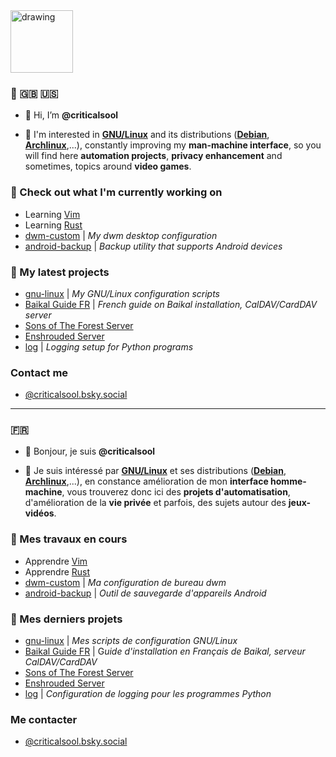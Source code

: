 <img src="https://avatars.githubusercontent.com/u/164774099?v=4" alt="drawing" width="100"/>

### 🏴󠁧󠁢󠁥󠁮󠁧󠁿 🇬🇧 🇺🇸

- 👋 Hi, I’m **@criticalsool**

- 👀 I'm interested in **[GNU/Linux](https://fr.wikipedia.org/wiki/Linux)** and its distributions (**[Debian](https://www.debian.org/)**, **[Archlinux](https://archlinux.org/)**,...), constantly improving my **man-machine interface**, so you will find here **automation projects**, **privacy enhancement** and sometimes, topics around **video games**.

### 👷 Check out what I'm currently working on
- Learning [Vim](https://www.vim.org/)
- Learning [Rust](https://www.rust-lang.org/fr)
- [dwm-custom](https://github.com/criticalsool/dwm-custom) | *My dwm desktop configuration*
- [android-backup](https://github.com/criticalsool/android-backup) | *Backup utility that supports Android devices*

### 🌱 My latest projects
- [gnu-linux](https://github.com/criticalsool/gnu-linux) | *My GNU/Linux configuration scripts*
- [Baikal Guide FR](https://github.com/criticalsool/Baikal-Guide-FR) | *French guide on Baikal installation, CalDAV/CardDAV server*
- [Sons of The Forest Server](https://github.com/criticalsool/sons-of-the-forest-docker)
- [Enshrouded Server](https://github.com/criticalsool/enshrouded-docker)
- [log](https://github.com/criticalsool/log) | *Logging setup for Python programs*

### Contact me
- [@criticalsool.bsky.social](https://bsky.app/profile/criticalsool.bsky.social)

---

### 🇫🇷 

- 👋 Bonjour, je suis **@criticalsool**

- 👀 Je suis intéressé par **[GNU/Linux](https://fr.wikipedia.org/wiki/Linux)** et ses distributions (**[Debian](https://www.debian.org/)**, **[Archlinux](https://archlinux.org/)**,...), en constance amélioration de mon **interface homme-machine**, vous trouverez donc ici des **projets d'automatisation**, d'amélioration de la **vie privée** et parfois, des sujets autour des **jeux-vidéos**.

### 👷 Mes travaux en cours
- Apprendre [Vim](https://www.vim.org/)
- Apprendre [Rust](https://www.rust-lang.org/fr)
- [dwm-custom](https://github.com/criticalsool/dwm-custom) | *Ma configuration de bureau dwm*
- [android-backup](https://github.com/criticalsool/android-backup) | *Outil de sauvegarde d'appareils Android*

### 🌱 Mes derniers projets
- [gnu-linux](https://github.com/criticalsool/gnu-linux) | *Mes scripts de configuration GNU/Linux*
- [Baikal Guide FR](https://github.com/criticalsool/Baikal-Guide-FR) | G*uide d'installation en Français de Baikal, serveur CalDAV/CardDAV*
- [Sons of The Forest Server](https://github.com/criticalsool/sons-of-the-forest-docker)
- [Enshrouded Server](https://github.com/criticalsool/enshrouded-docker)
- [log](https://github.com/criticalsool/log) | *Configuration de logging pour les programmes Python*

### Me contacter
- [@criticalsool.bsky.social](https://bsky.app/profile/criticalsool.bsky.social)
